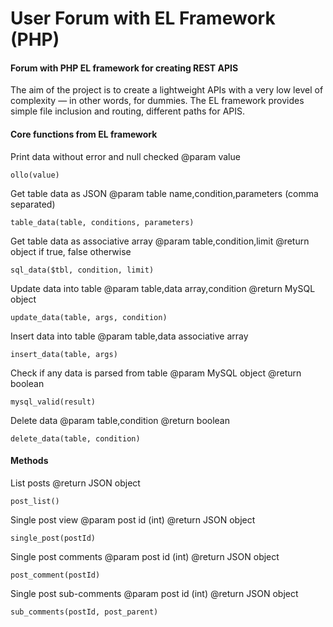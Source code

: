 User Forum with EL Framework (PHP)
==================================

#### Forum with PHP EL framework for creating REST APIS ####

The aim of the project is to create a lightweight APIs with a very low level of complexity — in other words, for dummies. The EL framework provides simple file inclusion and routing, different paths for APIS.


#### Core functions from EL framework ####

Print data without error and null checked
@param value

````
ollo(value)
````

Get table data as JSON
@param table name,condition,parameters (comma separated)

````
table_data(table, conditions, parameters)
````

Get table data as associative array
@param table,condition,limit
@return object if true, false otherwise

````
sql_data($tbl, condition, limit)
````

Update data into table
@param table,data array,condition
@return MySQL object

````
update_data(table, args, condition)
````

Insert data into table
@param table,data associative array

````
insert_data(table, args)
````

Check if any data is parsed from table
@param MySQL object
@return boolean

````
mysql_valid(result)
````

Delete data
@param table,condition
@return boolean

````
delete_data(table, condition)
````

#### Methods ####

List posts
@return JSON object 

````
post_list()
````
	
Single post view
@param post id (int)
@return JSON object

````
single_post(postId)
````

Single post comments
@param post id (int)
@return JSON object

````
post_comment(postId)
````
	 
Single post sub-comments
@param post id (int)
@return JSON object 

````
sub_comments(postId, post_parent)
````
